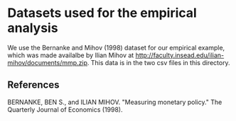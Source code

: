 Datasets used for the empirical analysis
========================================

We use the Bernanke and Mihov (1998) dataset for our empirical
example, which was made availalbe by Ilian Mihov at
<http://faculty.insead.edu/ilian-mihov/documents/mmp.zip>. This data
is in the two csv files in this directory.

References
----------
BERNANKE, BEN S., and ILIAN MIHOV. "Measuring monetary policy." The
Quarterly Journal of Economics (1998).